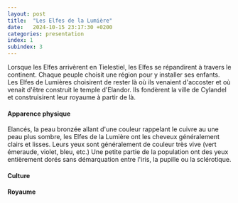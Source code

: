 ```yaml
---
layout: post
title:  "Les Elfes de la Lumière"
date:   2024-10-15 23:17:30 +0200
categories: presentation
index: 1
subindex: 3
---
```


Lorsque les Elfes arrivèrent en Tielestiel, les Elfes se répandirent à travers le continent. Chaque peuple choisit une région pour y installer ses enfants. Les Elfes de Lumières choisirent de rester là où ils venaient d'accoster et où venait d'être construit le temple d'Elandor. Ils fondèrent la ville de Cylandel et construisirent leur royaume à partir de là. 

#### Apparence physique

Elancés, la peau bronzée allant d'une couleur rappelant le cuivre au une peau plus sombre, les Elfes de la Lumière ont les cheveux généralement clairs et lisses. Leurs yeux sont généralement de couleur très vive (vert émeraude, violet, bleu, etc.) Une petite partie de la population ont des yeux entièrement dorés sans démarquation entre l'iris, la pupille ou la sclérotique.

#### Culture

#### Royaume
